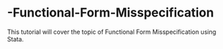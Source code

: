 # -Functional-Form-Misspecification
This tutorial will cover the topic of Functional Form Misspecification using Stata. 
